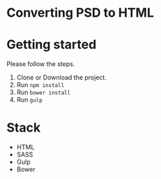 # Converting PSD to HTML


# Getting started

Please follow the steps.

1. Clone or Download the project.
2. Run `npm install`
3. Run `bower install`
4. Run `gulp`

# Stack

* HTML 
* SASS
* Gulp
* Bower
